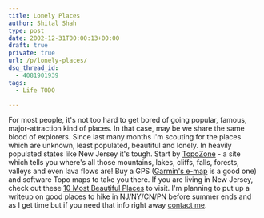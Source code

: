 ```yaml
---
title: Lonely Places
author: Shital Shah
type: post
date: 2002-12-31T00:00:13+00:00
draft: true
private: true
url: /p/lonely-places/
dsq_thread_id:
  - 4081901939
tags:
  - Life TODO

---
```

For most people, it's not too hard to get bored of going popular, famous, major-attraction kind of places. In that case, may be we share the same blood of explorers. Since last many months I'm scouting for the places which are unknown, least populated, beautiful and lonely. In heavily populated states like New Jersey it's tough. Start by [TopoZone][1] - a site which tells you where's all those mountains, lakes, cliffs, falls, forests, valleys and even lava flows are! Buy a GPS ([Garmin's e-map][2] is a good one) and software Topo maps to take you there. If you are living in New Jersey, check out these [10 Most Beautiful Places][3] to visit. I'm planning to put up a writeup on good places to hike in NJ/NY/CN/PN before summer ends and as I get time but if you need that info right away [contact me][4].

 [1]: http://www.topozone.com/ "Topographically important sites"
 [2]: http://www.amazon.com/exec/obidos/ASIN/B00003OPEV/qid=1018246835/sr=8-1/ref=sr_8_67_1/104-6492949-7167901 "Amazon.com listing for emap GPS"
 [3]: http://www.wildnj.com/njm5main.htm "10 most beautiful places"
 [4]: /contact/